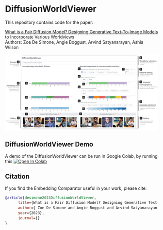 # DiffusionWorldViewer

This repository contains code for the paper:

[What is a Fair Diffusion Model? Designing Generative Text-To-Image Models to Incorporate Various Worldviews](https://arxiv.org/abs/2309.09944)
<br>
Authors: Zoe De Simone, Angie Boggust, Arvind Satyanarayan, Ashia Wilson
<br>

![Teaser](img/Dashboard_UI.jpg)


## DiffusionWorldViewer Demo

A demo of the DiffusionWorldViewer can be run in Google Colab, by running this 
[![Open In Colab](https://colab.research.google.com/assets/colab-badge.svg)](https://colab.research.google.com/github/zoedesimone/DiffusionWorldViewer/blob/main/DiffusionWorldViewer.ipynb)

## Citation
If you find the Embedding Comparator useful in your work, please cite:

```bibtex
@article{desimone2023DiffusionWorldViewer,
      title={What is a Fair Diffusion Model? Designing Generative Text-To-Image Models to Incorporate Various Worldviews}, 
      author={ Zoe De Simone and Angie Boggust and Arvind Satyanarayan and Ashia Wilson},
      year={2023},
      journal={}
}
```
